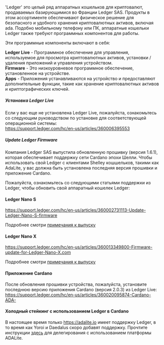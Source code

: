 'Ledger' это целый ряд аппаратных кошельков для криптовалют, продаваемых базирующимися во Франции Ledger SAS.
Продукты в этом ассортименте обеспечивают физическое решение для безопасного и удобного хранения криптовалютных активов, включая ada.
Подобно мобильному телефону или ПК, аппаратные кошельки Ledger также требуют программных компонентов для работы.

Эти программные компоненты включают в себя:
  
**Ledger Live** - Программное обеспечение для управления, используемое для просмотра криптовалютных активов, установки / удаления приложений и управления устройством.  
**Firmware** - Это низкоуровневое программное обеспечение, установленное на устройстве.  
**Apps** - Приложения устанавливаются на устройство и предоставляют дополнительные функции, такие как хранение криптовалютных активов и криптографических ключей.  

##### Установка Ledger Live

Если у вас еще не установлена Ledger Live, пожалуйста, ознакомьтесь со следующим руководством по установке для соответствующей операционной системы:  
https://support.ledger.com/hc/en-us/articles/360006395553

##### Update Ledger Firmware

Компания Ledger SAS выпустила обновленную прошивку (версия 1.6.1), которая обеспечивает поддержку сети Cardano эпохи Шелли.
Чтобы использовать свой Ledger с клиентами Shelley кошшельков, такими как AdaLite, у вас должна быть установлена последняя версия прошивки и приложение Cardano.

Пожалуйста, ознакомьтесь со следующими статьями поддержки из Ledger, чтобы обновить свой аппаратный кошелек Ledger:

#### Ledger Nano S
https://support.ledger.com/hc/en-us/articles/360002731113-Update-Ledger-Nano-S-firmware

Подробнее смотри [примечания к выпуску](https://support.ledger.com/hc/en-us/articles/360010446000-Ledger-Nano-S-firmware-release-notes)

#### Ledger Nano X

https://support.ledger.com/hc/en-us/articles/360013349800-Firmware-update-for-Ledger-Nano-X.com

Подробнее смотри [примечания к выпуску](https://support.ledger.com/hc/en-us/articles/360014980580)

#### Приложение Cardano

После обновления прошивки устройства, пожалуйста, установите последнюю версию приложения Cardano (версия 2.0.3) из Ledger Live:
https://support.ledger.com/hc/en-us/articles/360020095874-Cardano-ADA-

#### Холодный стейкинг с использованием Ledger в Cardano

В настоящее время только https://adalite.io имеет поддержку Ledger, в то время как Yoroi и Daedalus скоро добавят поддержку. Прочтите инструкции [здесь](https://github.com/vacuumlabs/adalita/wiki) для делегирования с использованием платформы ADALite.
